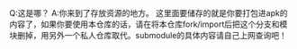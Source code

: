 Q:这是哪？
A:你来到了存放资源的地方。
这里面要储存的就是你要打包进apk的内容了，如果你要使用本仓库的话，请在将本仓库fork/import后把这个分支和模块删掉，用另外一个私人仓库取代。submodule的具体内容请自己上网查询吧！